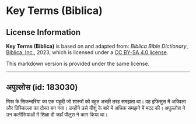 # Key Terms (Biblica)

## License Information

**Key Terms (Biblica)** is based on and adapted from: _Biblica Bible Dictionary_, [Biblica, Inc.](https://www.biblica.com/), 2023, which is licensed under a [CC BY-SA 4.0 license](https://creativecommons.org/licenses/by-sa/4.0/legalcode.en).

This markdown version is provided under the same license.



--------------------------------

## अपुल्लोस (id: 183030)

मिस्र के सिकन्दरिया का एक यहूदी जो शास्त्रों को बहुत अच्छी तरह समझता था। वह इफिसुस में अक्विला और प्रिस्किल्ला का दोस्त बन गया। उन्होंने उसे यीशु के बारे में अधिक समझने में मदद की। अपुल्लोस ने उन कलीसियाओं में शिक्षा दी जहाँ पौलुस ने काम किया था।


